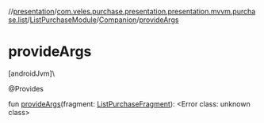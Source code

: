 //[presentation](../../../../index.md)/[com.veles.purchase.presentation.presentation.mvvm.purchase.list](../../index.md)/[ListPurchaseModule](../index.md)/[Companion](index.md)/[provideArgs](provide-args.md)

# provideArgs

[androidJvm]\

@Provides

fun [provideArgs](provide-args.md)(fragment: [ListPurchaseFragment](../../-list-purchase-fragment/index.md)): <!---  GfmCommand {"@class":"org.jetbrains.dokka.gfm.ResolveLinkGfmCommand","dri":{"packageName":"","classNames":"<Error class: unknown class>","callable":null,"target":{"@class":"org.jetbrains.dokka.links.PointingToDeclaration"},"extra":null}} --->&lt;Error class: unknown class&gt;<!--- --->
